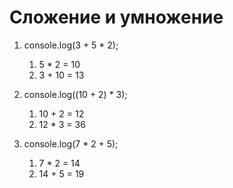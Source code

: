 # Сложение и умножение

1) console.log(3 + 5 * 2);
    1. 5 * 2 = 10
    2. 3 + 10 = 13

2) console.log((10 + 2) * 3);
    1. 10 + 2 = 12
    2. 12 * 3 = 36

3) console.log(7 * 2 + 5);
    1. 7 * 2 = 14
    2. 14 + 5 = 19